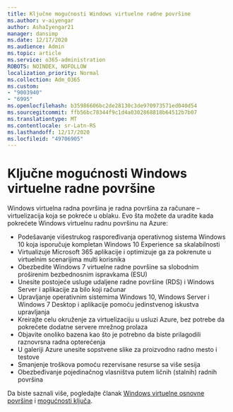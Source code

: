 ```yaml
---
title: Ključne mogućnosti Windows virtuelne radne površine
ms.author: v-aiyengar
author: AshaIyengar21
manager: dansimp
ms.date: 12/17/2020
ms.audience: Admin
ms.topic: article
ms.service: o365-administration
ROBOTS: NOINDEX, NOFOLLOW
localization_priority: Normal
ms.collection: Adm_O365
ms.custom:
- "9003940"
- "6995"
ms.openlocfilehash: b35986606bc2de28130c3de970973571ed040d54
ms.sourcegitcommit: ffb56bc78344f9c1d4a0302868818b64512b7b07
ms.translationtype: MT
ms.contentlocale: sr-Latn-RS
ms.lasthandoff: 12/17/2020
ms.locfileid: "49706905"
---
```

# <a name="key-capabilities-of-windows-virtual-desktop"></a>Ključne mogućnosti Windows virtuelne radne površine

Windows virtuelna radna površina je radna površina za računare – virtuelizacija koja se pokreće u oblaku. Evo šta možete da uradite kada pokrećete Windows virtuelnu radnu površinu na Azure:

- Podešavanje višestrukog raspoređivanja operativnog sistema Windows 10 koja isporučuje kompletan Windows 10 Experience sa skalabilnosti
- Virtualizuje Microsoft 365 aplikacije i optimizuje ga za pokrenute u virtuelnim scenarijima multi korisnika
- Obezbedite Windows 7 virtuelne radne površine sa slobodnim proširenim bezbednosnim ispravkama (ESU)
- Unesite postojeće usluge udaljene radne površine (RDS) i Windows Server i aplikacije za bilo koji računar
- Upravljanje operativnim sistemima Windows 10, Windows Server i Windows 7 Desktop i aplikacije pomoću jedinstvenog iskustva upravljanja
- Kreirajte celu okruženje za virtuelizaciju u usluzi Azure, bez potrebe da pokrećete dodatne servere mrežnog prolaza
- Objavite onoliko bazena kao što je potrebno da biste prilagodili raznovrsna radna opterećenja
- U galeriji Azure unesite sopstvene slike za proizvodno radno mesto i testove
- Smanjenje troškova pomoću rezervisane resurse sa više sesija
- Obezbeđivanje pojedinačnog vlasništva putem ličnih (stalnih) radnih površina

Da biste saznali više, pogledajte članak [Windows virtuelne osnovne površine](https://go.microsoft.com/fwlink/?linkid=2127033) i [mogućnosti ključa](https://go.microsoft.com/fwlink/?linkid=2127033).

